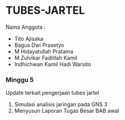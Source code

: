 # TUBES-JARTEL
Nama Anggota :
 - Tito Ajisaka
 - Bagus Dwi Prasetyo
 - M Hidayatullah Pratama
 - M Zulvikar Fadlillah Kamil
 - Indhichwan Kamil Hadi Warsito

### Minggu 5
Update terkait pengerjaan tubes jartel
1. Simulasi analisis jaringan pada GNS 3
2. Menyusun Laporan Tugas Besar BAB awal
